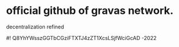 # official github of gravas network.
decentralization refined

#! Q8YhYWsszGGTbCGziFTXTJ4zZT1XcsLSjfWciGcAD -2022

